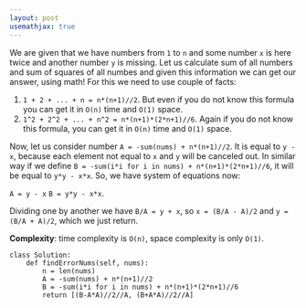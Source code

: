 ```yaml
---
layout: post
usemathjax: true
---
```


We are given that we have numbers from `1` to `n` and some number `x` is here twice and another number `y` is missing. Let us calculate sum of all numbers and sum of squares of all numbes and given this information we can get our answer, using math! For this we need to use couple of facts:

1. `1 + 2 + ... + n = n*(n+1)//2`. But even if you do not know this formula you can get it in `O(n)` time and `O(1)` space.
2. `1^2 + 2^2 + ... + n^2 = n*(n+1)*(2*n+1)//6`. Again if you do not know this formula, you can get it in `O(n)` time and `O(1)` space.

Now, let us consider number `A = -sum(nums) + n*(n+1)//2`. It is equal to `y - x`, because each element not equal to `x` and `y` will be canceled out. In similar way if we define `B = -sum(i*i for i in nums) + n*(n+1)*(2*n+1)//6`, it will be equal to `y*y - x*x`. So, we have system of equations now:

`A = y - x`
`B = y*y - x*x`.

Dividing one by another we have `B/A = y + x`, so `x = (B/A - A)/2` and `y = (B/A + A)/2`, which we just return.

**Complexity**: time complexity is `O(n)`, space complexity is only `O(1)`.

```
class Solution:
    def findErrorNums(self, nums):
        n = len(nums)
        A = -sum(nums) + n*(n+1)//2
        B = -sum(i*i for i in nums) + n*(n+1)*(2*n+1)//6
        return [(B-A*A)//2//A, (B+A*A)//2//A]
```